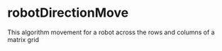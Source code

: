 # robotDirectionMove
This algorithm movement for a robot across the rows and columns of a matrix grid 
